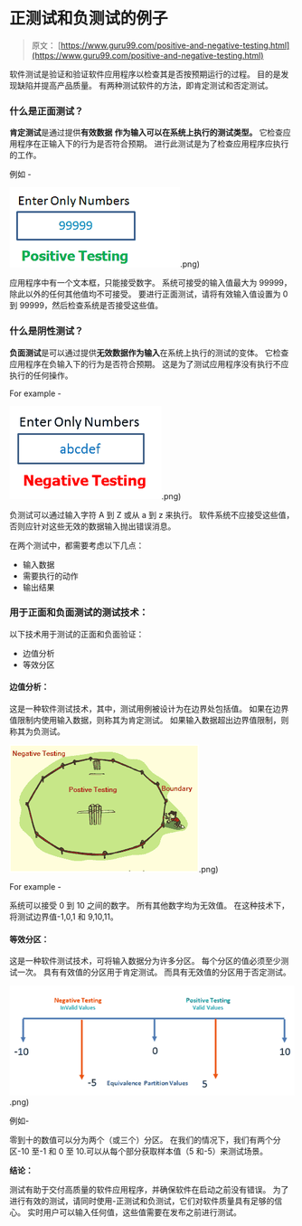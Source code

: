 # 正测试和负测试的例子

> 原文： [https://www.guru99.com/positive-and-negative-testing.html](https://www.guru99.com/positive-and-negative-testing.html)

软件测试是验证和验证软件应用程序以检查其是否按预期运行的过程。 目的是发现缺陷并提高产品质量。 有两种测试软件的方法，即肯定测试和否定测试。

### 什么是正面测试？

**肯定测试**是通过提供**有效数据** **作为输入可以在系统上执行的测试类型。** 它检查应用程序在正输入下的行为是否符合预期。 进行此测试是为了检查应用程序应执行的工作。

例如 -

![Positive Vs Negative testing](img/17022009b4763b8570f918f2b599aca4.png).png)

应用程序中有一个文本框，只能接受数字。 系统可接受的输入值最大为 99999，除此以外的任何其他值均不可接受。 要进行正面测试，请将有效输入值设置为 0 到 99999，然后检查系统是否接受这些值。

### 什么是阴性测试？

**负面测试**是可以通过提供**无效数据作为输入**在系统上执行的测试的变体。 它检查应用程序在负输入下的行为是否符合预期。 这是为了测试应用程序没有执行不应执行的任何操作。

For example -

![Positive Vs Negative testing](img/b622a85b8c39aefc0e8b53cdc6925843.png).png)

负测试可以通过输入字符 A 到 Z 或从 a 到 z 来执行。 软件系统不应接受这些值，否则应针对这些无效的数据输入抛出错误消息。

在两个测试中，都需要考虑以下几点：

*   输入数据
*   需要执行的动作
*   输出结果

### 用于正面和负面测试的测试技术：

以下技术用于测试的正面和负面验证：

*   边值分析
*   等效分区

#### 边值分析：

这是一种软件测试技术，其中，测试用例被设计为在边界处包括值。 如果在边界值限制内使用输入数据，则称其为肯定测试。 如果输入数据超出边界值限制，则称其为负测试。

![Positive Vs Negative testing](img/4bb54a63078f577a73d79267e26953e7.png).png)

For example -

系统可以接受 0 到 10 之间的数字。 所有其他数字均为无效值。 在这种技术下，将测试边界值-1,0,1 和 9,10,11。

#### 等效分区：

这是一种软件测试技术，可将输入数据分为许多分区。 每个分区的值必须至少测试一次。 具有有效值的分区用于肯定测试。 而具有无效值的分区用于否定测试。

![Positive Vs Negative testing](img/461a981cfec01e521922bb1ae0a8284d.png).png)

例如-

零到十的数值可以分为两个（或三个）分区。 在我们的情况下，我们有两个分区-10 至-1 和 0 至 10.可以从每个部分获取样本值（5 和-5）来测试场景。

**结论：**

测试有助于交付高质量的软件应用程序，并确保软件在启动之前没有错误。 为了进行有效的测试，请同时使用-正测试和负测试，它们对软件质量具有足够的信心。 实时用户可以输入任何值，这些值需要在发布之前进行测试。